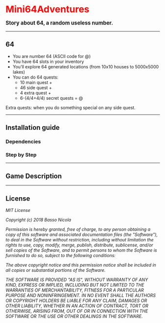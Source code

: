 <div style="margin: auto; font-weight: bold; font-size:17px">
    <p style="display:inline; font-size:30px; color:red">
        Mini64Adventures
    </p><br>
    <p>
        Story about 64, a random useless number.
    </p>
</div>

<!-- INSERT SCREENSHOT HERE -->

---

## 64
* You are number 64 (ASCII code for @)
* You have 64 slots in your inventory
* You'll explore 64 generated locations (from 10x10 houses to 5000x5000 lakes)
* You can do 64 quests:
    * 10 main quest +
    * 46 side quest +
    * 4 extra quest +
    * 6-(4/4+4/4) secret quests = @

Extra quests: when you do something special on any side quest.

<!-- INSERT HOW TO ACTIVATE EXTRA QUESTS-->

---

## Installation guide

### Dependencies

### Step by Step



---

## Game Description

<!-- INSERT STORY HERE -->

---

## License
_MIT License_

_Copyright (c) 2018 Basso Nicola_

_Permission is hereby granted, free of charge, to any person obtaining a copy
of this software and associated documentation files (the "Software"), to deal
in the Software without restriction, including without limitation the rights
to use, copy, modify, merge, publish, distribute, sublicense, and/or sell
copies of the Software, and to permit persons to whom the Software is
furnished to do so, subject to the following conditions:_

_The above copyright notice and this permission notice shall be included in all
copies or substantial portions of the Software._

_THE SOFTWARE IS PROVIDED "AS IS", WITHOUT WARRANTY OF ANY KIND, EXPRESS OR
IMPLIED, INCLUDING BUT NOT LIMITED TO THE WARRANTIES OF MERCHANTABILITY,
FITNESS FOR A PARTICULAR PURPOSE AND NONINFRINGEMENT. IN NO EVENT SHALL THE
AUTHORS OR COPYRIGHT HOLDERS BE LIABLE FOR ANY CLAIM, DAMAGES OR OTHER
LIABILITY, WHETHER IN AN ACTION OF CONTRACT, TORT OR OTHERWISE, ARISING FROM,
OUT OF OR IN CONNECTION WITH THE SOFTWARE OR THE USE OR OTHER DEALINGS IN THE
SOFTWARE._
